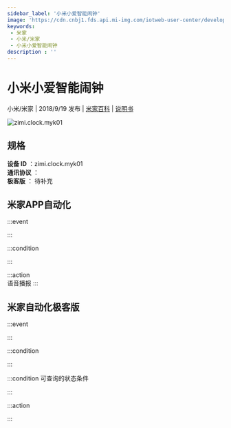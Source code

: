 ```yaml
---
sidebar_label: '小米小爱智能闹钟'
image: 'https://cdn.cnbj1.fds.api.mi-img.com/iotweb-user-center/developer_1679047545062HQJWYllJ.png?GalaxyAccessKeyId=AKVGLQWBOVIRQ3XLEW&Expires=9223372036854775807&Signature=O5gbHY6cbOgGSoaUC2KkdG014cI='
keywords: 
 - 米家
 - 小米/米家
 - 小米小爱智能闹钟
description : ''
---
```

# 小米小爱智能闹钟

小米/米家 | 2018/9/19 发布 | [米家百科](https://home.mi.com/webapp/content/baike/product/index.html?model=zimi.clock.myk01) | [说明书](https://home.mi.com/views/introduction.html?model=zimi.clock.myk01&region=cn)

![zimi.clock.myk01](https://cdn.cnbj1.fds.api.mi-img.com/iotweb-user-center/developer_1679047545062HQJWYllJ.png?GalaxyAccessKeyId=AKVGLQWBOVIRQ3XLEW&Expires=9223372036854775807&Signature=O5gbHY6cbOgGSoaUC2KkdG014cI=)

## 规格  
> 
**设备 ID** ：zimi.clock.myk01  
**通讯协议** ：  
**极客版**  ： 待补充 


## 米家APP自动化  

:::event  

:::

:::condition  

:::

:::action   
语音播报
:::

## 米家自动化极客版  

:::event  

:::

:::condition  

:::

:::condition 可查询的状态条件  

:::

:::action  

:::

        
